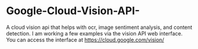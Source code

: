 # Google-Cloud-Vision-API-
A cloud vision api that helps with ocr, image sentiment analysis, and content detection.
I am working a few examples via the vision API web interface.
You can access the interface at https://cloud.google.com/vision/
